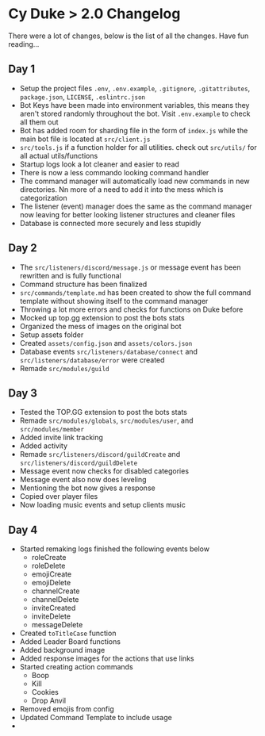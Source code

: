 # Cy Duke > 2.0 Changelog

There were a lot of changes, below is the list of all the changes. Have fun reading...

## Day 1

-   Setup the project files `.env`, `.env.example`, `.gitignore`, `.gitattributes`, `package.json`, `LICENSE`, `.eslintrc.json`
-   Bot Keys have been made into environment variables, this means they aren't stored randomly throughout the bot. Visit `.env.example` to check all them out
-   Bot has added room for sharding file in the form of `index.js` while the main bot file is located at `src/client.js`
-   `src/tools.js` if a function holder for all utilities. check out `src/utils/` for all actual utils/functions
-   Startup logs look a lot cleaner and easier to read
-   There is now a less commando looking command handler
-   The command manager will automatically load new commands in new directories. Nn more of a need to add it into the mess which is categorization
-   The listener (event) manager does the same as the command manager now leaving for better looking listener structures and cleaner files
-   Database is connected more securely and less stupidly

## Day 2

-   The `src/listeners/discord/message.js` or message event has been rewritten and is fully functional
-   Command structure has been finalized
-   `src/commands/template.md` has been created to show the full command template without showing itself to the command manager
-   Throwing a lot more errors and checks for functions on Duke before
-   Mocked up top.gg extension to post the bots stats
-   Organized the mess of images on the original bot
-   Setup assets folder
-   Created `assets/config.json` and `assets/colors.json`
-   Database events `src/listeners/database/connect` and `src/listeners/database/error` were created
-   Remade `src/modules/guild`

## Day 3

-   Tested the TOP.GG extension to post the bots stats
-   Remade `src/modules/globals`, `src/modules/user`, and `src/modules/member`
-   Added invite link tracking
-   Added activity
-   Remade `src/listeners/discord/guildCreate` and `src/listeners/discord/guildDelete`
-   Message event now checks for disabled categories
-   Message event also now does leveling
-   Mentioning the bot now gives a response
-   Copied over player files
-   Now loading music events and setup clients music

## Day 4

-   Started remaking logs finished the following events below
    -   roleCreate
    -   roleDelete
    -   emojiCreate
    -   emojiDelete
    -   channelCreate
    -   channelDelete
    -   inviteCreated
    -   inviteDelete
    -   messageDelete
-   Created `toTitleCase` function
-   Added Leader Board functions
-   Added background image
-   Added response images for the actions that use links
-   Started creating action commands
    -   Boop
    -   Kill
    -   Cookies
    -   Drop Anvil
-   Removed emojis from config
-   Updated Command Template to include usage
-
